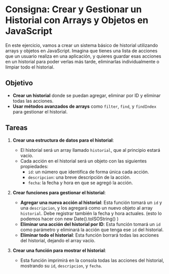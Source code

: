# Consigna: Crear y Gestionar un Historial con Arrays y Objetos en JavaScript

En este ejercicio, vamos a crear un sistema básico de historial utilizando arrays y objetos en JavaScript. Imagina que tienes una lista de acciones que un usuario realiza en una aplicación, y quieres guardar esas acciones en un historial para poder verlas más tarde, eliminarlas individualmente o limpiar todo el historial.

## Objetivo

- **Crear un historial** donde se puedan agregar, eliminar por ID y eliminar todas las acciones.
- **Usar métodos avanzados de arrays** como `filter`, `find`, y `findIndex` para gestionar el historial.

## Tareas

1. **Crear una estructura de datos para el historial**:
   - El historial será un array llamado `historial`, que al principio estará vacío.
   - Cada acción en el historial será un objeto con las siguientes propiedades:
     - `id`: un número que identifica de forma única cada acción.
     - `descripcion`: una breve descripción de la acción.
     - `fecha`: la fecha y hora en que se agregó la acción.

2. **Crear funciones para gestionar el historial**:
   - **Agregar una nueva acción al historial**: Esta función tomará un `id` y una `descripcion`, y los agregará como un nuevo objeto al array `historial`. Debe registrar también la fecha y hora actuales. (esto lo podemos hacer con new Date().toISOString() ) 
   - **Eliminar una acción del historial por ID**: Esta función tomará un `id` como parámetro y eliminará la acción que tenga ese `id` del historial.
   - **Eliminar todo el historial**: Esta función borrará todas las acciones del historial, dejando el array vacío.

3. **Crear una función para mostrar el historial**:
   - Esta función imprimirá en la consola todas las acciones del historial, mostrando su `id`, `descripcion`, y `fecha`.